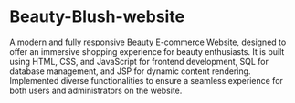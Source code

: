 # Beauty-Blush-website
A modern and fully responsive Beauty E-commerce Website, designed to offer an immersive shopping experience for beauty enthusiasts. It is built using HTML, CSS, and JavaScript for frontend development, SQL for database management, and JSP for dynamic content rendering. Implemented diverse functionalities to ensure a seamless experience for both users and administrators on the website.
